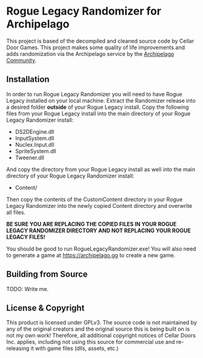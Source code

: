 # Rogue Legacy Randomizer for Archipelago

This project is based of the decompiled and cleaned source code by Cellar Door Games. This project makes some quality of life improvements and adds randomization via the Archipelago service
by the [Archipelago Community](https://archipelago.gg).

## Installation

In order to run Rogue Legacy Randomizer you will need to have Rogue Legacy installed on your local machine. Extract the Randomizer release into a desired folder **outside** of your Rogue Legacy install. Copy the following files from your Rogue Legacy install into the main directory of your Rogue Legacy Randomizer install:

- DS2DEngine.dll
- InputSystem.dll
- Nuclex.Input.dll
- SpriteSystem.dll
- Tweener.dll

And copy the directory from your Rogue Legacy install as well into the main directory of your Rogue Legacy Randomizer install:

- Content/

Then copy the contents of the CustomContent directory in your Rogue Legacy Randomizer into the newly copied Content directory and overwrite all files. 

**BE SURE YOU ARE REPLACING THE COPIED FILES IN YOUR ROGUE LEGACY RANDOMIZER DIRECTORY AND NOT REPLACING YOUR ROGUE LEGACY FILES!**

You should be good to run RogueLegacyRandomizer.exe! You will also need to generate a game at https://archipelago.gg to create a new game.

## Building from Source

TODO: Write me.

## License & Copyright

This product is licensed under GPLv3. The source code is not maintained by any of the original creators and the original 
source this is being built on is not my own work! Therefore, all additional copyright notices of Cellar Doors Inc. applies, 
including not using this source for commercial use and re-releasing it with game files (dlls, assets, etc.)
